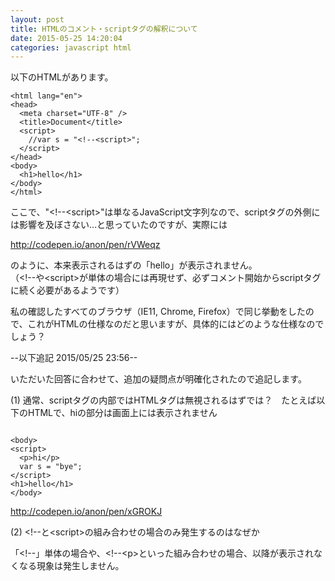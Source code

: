 ```yaml
---
layout: post
title: HTMLのコメント・scriptタグの解釈について
date: 2015-05-25 14:20:04
categories: javascript html
---
```

<p>以下のHTMLがあります。</p>

<pre><code>&lt;html lang=&quot;en&quot;&gt;
&lt;head&gt;
  &lt;meta charset=&quot;UTF-8&quot; /&gt;
  &lt;title&gt;Document&lt;/title&gt;
  &lt;script&gt;
    //var s = &quot;&lt;!--&lt;script&gt;&quot;;
  &lt;/script&gt;
&lt;/head&gt;
&lt;body&gt;
  &lt;h1&gt;hello&lt;/h1&gt;
&lt;/body&gt;
&lt;/html&gt;</code></pre>

<p>ここで、"&lt;!--&lt;script&gt;"は単なるJavaScript文字列なので、scriptタグの外側には影響を及ぼさない…と思っていたのですが、実際には</p>

<p><a href="http://codepen.io/anon/pen/rVWeqz">http://codepen.io/anon/pen/rVWeqz</a></p>

<p>のように、本来表示されるはずの「hello」が表示されません。<br>
（&lt;!--や&lt;script&gt;が単体の場合には再現せず、必ずコメント開始からscriptタグに続く必要があるようです）</p>

<p>私の確認したすべてのブラウザ（IE11, Chrome, Firefox）で同じ挙動をしたので、これがHTMLの仕様なのだと思いますが、具体的にはどのような仕様なのでしょう？</p>

<p>--以下追記 2015/05/25 23:56--</p>

<p>いただいた回答に合わせて、追加の疑問点が明確化されたので追記します。</p>

<p>(1) 通常、scriptタグの内部ではHTMLタグは無視されるはずでは？　たとえば以下のHTMLで、hiの部分は画面上には表示されません</p>

<pre><code>
&lt;body&gt;
&lt;script&gt;
  &lt;p&gt;hi&lt;/p&gt;
  var s = "bye";
&lt;/script&gt;
&lt;h1&gt;hello&lt;/h1&gt;
&lt;/body&gt;
</code></pre>

<p><a href="http://codepen.io/anon/pen/xGROKJ">http://codepen.io/anon/pen/xGROKJ</a></p>

<p>(2) &lt;!--と&lt;script&gt;の組み合わせの場合のみ発生するのはなぜか</p>

<p>「&lt;!--」単体の場合や、&lt;!--&lt;p&gt;といった組み合わせの場合、以降が表示されなくなる現象は発生しません。</p>

